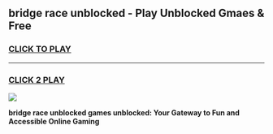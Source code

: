 
## bridge race unblocked - Play Unblocked Gmaes & Free
<h3>
<a href="https://news.freeplayer.one?title=bridge_race_unblocked&ref=23F">CLICK TO PLAY</a></h3>
<hr>

<h3>
<a href="https://news.freeplayer.one?title=bridge_race_unblocked&ref=23F">CLICK 2 PLAY</a>
  
</h3>

<a href="https://news.freeplayer.one?title=bridge_race_unblocked&ref=23F/"><img src="https://clearcache.store/games.png"></a>


**bridge race unblocked games unblocked: Your Gateway to Fun and Accessible Online Gaming**
